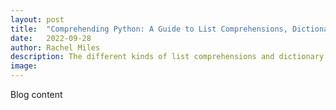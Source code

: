 ```yaml
---
layout: post
title:  "Comprehending Python: A Guide to List Comprehensions, Dictionary Comprehensions and More"
date:   2022-09-28
author: Rachel Miles
description: The different kinds of list comprehensions and dictionary comprehensions you can use to bypass for loops can be a little complicated, and I literally love doing anything that doesn't involve for loops, so lets see if we can't figure it out!
image: 
---
```


Blog content
